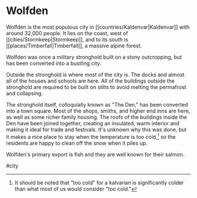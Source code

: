 # Wolfden

Wolfden is the most populous city in [[countries/Kaldenvar|Kaldenvar]] with around 32,000 people. It lies on the coast, west of [[cities/Stormkeep|Stormkeep]], and to its south is [[places/Timberfall|Timberfall]], a massive alpine forest.

Wolfden was once a military stronghold built on a stony outcropping, but has been converted into a bustling city.

Outside the stronghold is where most of the city is. The docks and almost all of the houses and schools are here. All of the buildings outside the stronghold are required to be built on stilts to avoid melting the permafrost and collapsing.

The stronghold itself, colloquially known as "The Den," has been converted into a town square. Most of the shops, smiths, and higher end inns are here, as well as some richer family housing. The roofs of the buildings inside the Den have been joined together, creating an insulated, warm interior and making it ideal for trade and festivals. It's unknown why this was done, but it makes a nice place to stay when the temperature is too cold,[^1] so the residents are happy to clean off the snow when it piles up.

Wolfden's primary export is fish and they are well known for their salmon.

[^1]: It should be noted that "too cold" for a kalvarian is significantly colder than what most of us would consider "too cold."

#city 